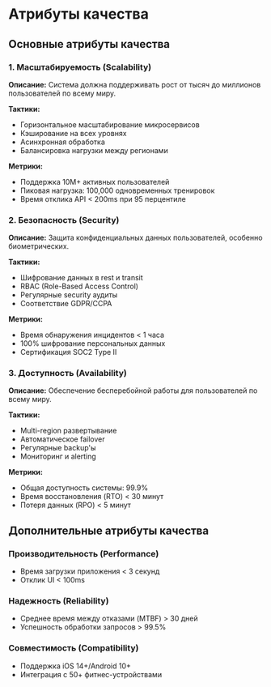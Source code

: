 # Атрибуты качества

## Основные атрибуты качества

### 1. Масштабируемость (Scalability)
**Описание:** Система должна поддерживать рост от тысяч до миллионов пользователей по всему миру.

**Тактики:**
- Горизонтальное масштабирование микросервисов
- Кэширование на всех уровнях
- Асинхронная обработка
- Балансировка нагрузки между регионами

**Метрики:**
- Поддержка 10M+ активных пользователей
- Пиковая нагрузка: 100,000 одновременных тренировок
- Время отклика API < 200ms при 95 перцентиле

### 2. Безопасность (Security)
**Описание:** Защита конфиденциальных данных пользователей, особенно биометрических.

**Тактики:**
- Шифрование данных в rest и transit
- RBAC (Role-Based Access Control)
- Регулярные security аудиты
- Соответствие GDPR/CCPA

**Метрики:**
- Время обнаружения инцидентов < 1 часа
- 100% шифрование персональных данных
- Сертификация SOC2 Type II

### 3. Доступность (Availability)
**Описание:** Обеспечение бесперебойной работы для пользователей по всему миру.

**Тактики:**
- Multi-region развертывание
- Автоматическое failover
- Регулярные backup'ы
- Мониторинг и alerting

**Метрики:**
- Общая доступность системы: 99.9%
- Время восстановления (RTO) < 30 минут
- Потеря данных (RPO) < 5 минут

## Дополнительные атрибуты качества

### Производительность (Performance)
- Время загрузки приложения < 3 секунд
- Отклик UI < 100ms

### Надежность (Reliability)
- Среднее время между отказами (MTBF) > 30 дней
- Успешность обработки запросов > 99.5%

### Совместимость (Compatibility)
- Поддержка iOS 14+/Android 10+
- Интеграция с 50+ фитнес-устройствами
